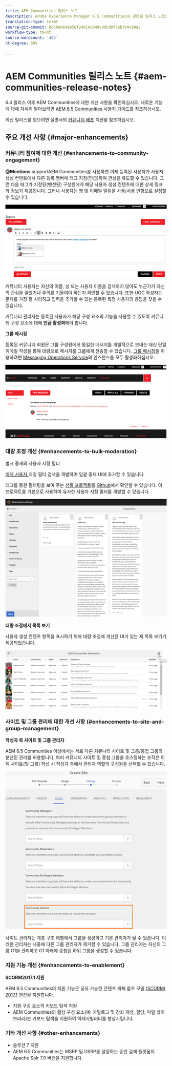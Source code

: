 ```yaml
---
title: AEM Communities 릴리스 노트
description: Adobe Experience Manager 6.5 Communities와 관련된 릴리스 노트입니다.
translation-type: tm+mt
source-git-commit: 8d60e064ab50f24016c049c8d5d0fceb784c99a3
workflow-type: tm+mt
source-wordcount: '493'
ht-degree: 69%

---
```



# AEM Communities 릴리스 노트 {#aem-communities-release-notes}

6.4 릴리스 이후 AEM Communities에 대한 개선 사항을 확인하십시오. 새로운 기능에 대해 자세히 알아보려면 [AEM 6.5 Communities 사용자 가이드](https://helpx.adobe.com/kr/experience-manager/6-4/communities/user-guide.html)를 참조하십시오.

최신 릴리스를 얻으려면 설명서의 [커뮤니티 배포](https://helpx.adobe.com/in/experience-manager/6-4/help/communities/deploy-communities.html#LatestReleases) 섹션을 참조하십시오.

## 주요 개선 사항 {#major-enhancements}

### 커뮤니티 참여에 대한 개선 {#enhancements-to-community-engagement}

**@Mentions**
supportAEM Communities를 사용하면 이제 등록된 사용자가 사용자 생성 컨텐트에서 다른 등록 멤버에 태그 지정(언급)하여 관심을 유도할 수 있습니다. 그런 다음 태그가 지정된(멘션된) 구성원에게 해당 사용자 생성 컨텐츠에 대한 상세 링크와 정보가 제공됩니다. 그러나 사용자는 웹 및 이메일 알림을 사용/사용 안함으로 설정할 수 있습니다.

![@mentions 지원](assets/at-mentions.png)

커뮤니티 사용자는 자신의 이름, 성 또는 사용자 이름을 검색하지 않아도 누군가가 자신의 관심을 끌었거나 주의를 기울여야 하는지 확인할 수 있습니다. 또한 UGC 작성자는 문제를 가장 잘 처리하고 입력을 추가할 수 있는 등록된 특정 사용자의 응답을 찾을 수 있습니다.

커뮤니티 관리자는 등록된 사용자가 해당 구성 요소의 기능을 사용할 수 있도록 커뮤니티 구성 요소에 대해 **언급 활성화**&#x200B;해야 합니다.

**그룹 메시징**

등록된 커뮤니티 회원은 그룹 구성원에게 동일한 메시지를 개별적으로 보내는 대신 단일 이메일 작성을 통해 대량으로 메시지를 그룹에게 전송할 수 있습니다. [그룹 메시징](/help/communities/configure-messaging.md)을 허용하려면 [Messaging Operations Service](/help/communities/messaging.md#group-messaging)의 인스턴스를 모두 활성화하십시오.

![그룹 메시지](assets/group-messaging.png)

### 대량 조정 개선 {#enhancements-to-bulk-moderation}

벌크 중재의 사용자 지정 필터

[이제 사용자 ](/help/communities/moderation.md#custom-filters) 지정 필터 검색을 개발하여 일괄 중재 UI에 추가할 수 있습니다.

태그를 통한 필터링을 보여 주는 [샘플 프로젝트](https://github.com/Adobe-Marketing-Cloud/aem-communities-extensions/tree/master/aem-communities-moderation-filter)를 [Github](https://github.com/Adobe-Marketing-Cloud/aem-communities-extensions/tree/master/aem-communities-moderation-filter)에서 확인할 수 있습니다. 이 프로젝트를 기본으로 사용하여 유사한 사용자 지정 필터를 개발할 수 있습니다.

![사용자 지정 필터](assets/custom-tag-filter.png)

**대량 조정에서 목록 보기**

사용자 생성 컨텐츠 항목을 표시하기 위해 대량 조정에 개선된 UI가 있는 새 목록 보기가 제공되었습니다.

![목록 보기의 대량 조정](assets/list-view-moderation.png)

### 사이트 및 그룹 관리에 대한 개선 사항 {#enhancements-to-site-and-group-management}

**작성자 측 사이트 및 그룹 관리자**

AEM 6.5 Communities 이상에서는 서로 다른 커뮤니티 사이트 및 그룹/중첩 그룹의 분산된 관리를 허용합니다. 여러 커뮤니티 사이트 및 중첩 그룹을 호스팅하는 조직은 이제 사이트(및 그룹) 작성 시 작성자 측에서 관리자 역할의 구성원을 선택할 수 있습니다.

![사이트 관리자](assets/site-admin.png)

사이트 관리자는 계층 구조 레벨에서 그룹을 생성하고 기본 관리자가 될 수 있습니다. 이러한 관리자는 나중에 다른 그룹 관리자가 제거할 수 있습니다. 그룹 관리자는 자신의 그룹 G1을 관리하고 G1 아래에 중첩된 하위 그룹을 생성할 수 있습니다.

### 지원 기능 개선 {#enhancements-to-enablement}

**SCORM2017.1 지원**

AEM 6.5 Communities의 지원 기능은 공유 가능한 콘텐츠 개체 참조 모델 [(SCORM) 2017.1](https://rusticisoftware.com/blog/scorm-engine-2017-released/) 엔진을 지원합니다.

* 지원 구성 요소의 키보드 탐색 지원
* AEM Communities의 활성 구성 요소(예: 카탈로그 및 강좌 재생, 할당, 파일 라이브러리)는 키보드 탐색을 지원하여 액세서빌러티를 향상시킵니다.

### 기타 개선 사항 {#other-enhancements}

* 솔루션 7 지원
* AEM 6.5 Communities는 MSRP 및 DSRP를 설정하는 동안 검색 플랫폼의 Apache Solr 7.0 버전을 지원합니다.
